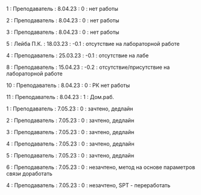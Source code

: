 1 : Преподаватель : 8.04.23 : 0 : нет работы

2 : Преподаватель : 8.04.23 : 0 : нет работы

3 : Преподаватель : 8.04.23 : 0 : нет работы

5 : Лейба П.К. : 18.03.23 : -0.1 : отсутствие на лабораторной работе

4 : Преподаватель : 25.03.23 : -0.1 : отсутствие на лабе

8 : Преподаватель : 15.04.23 : -0.2 : отсутствие/присутствие на лабораторной работе

10 : Преподаватель : 8.04.23 : 0 : РК нет работы

11 : Преподаватель : 8.04.23 : 1 : Дом.раб.

1 : Преподаватель : 7.05.23 : 0 : зачтено, дедлайн

2 : Преподаватель : 7.05.23 : 0 : зачтено, дедлайн

3 : Преподаватель : 7.05.23 : 0 : зачтено, дедлайн

4 : Преподаватель : 7.05.23 : 0 : зачтено, дедлайн

5 : Преподаватель : 7.05.23 : 0 : зачтено, дедлайн

6 : Преподаватель : 7.05.23 : 0 : незачтено, метод на основе параметров связи доработать

4 : Преподаватель : 7.05.23 : 0 : незачтено, SPT - переработать



